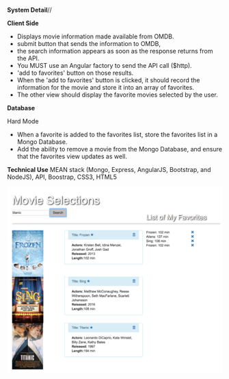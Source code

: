 
**System Detail**//

**Client Side**
* Displays movie information made available from OMDB.
* submit button that sends the information to OMDB,
* the search information appears as soon as the response returns from the API.
* You MUST use an Angular factory to send the API call ($http).
* 'add to favorites' button on those results.
* When the 'add to favorites' button is clicked, it should record the information for the movie and store it into an array of favorites.
* The other view should display the favorite movies selected by the user.

**Database**

Hard Mode
* When a favorite is added to the favorites list, store the favorites list in a Mongo Database.
* Add the ability to remove a movie from the Mongo Database, and ensure that the favorites view updates as well.

**Technical Use**
MEAN stack (Mongo, Express, AngularJS, Bootstrap, and NodeJS), API, Boostrap, CSS3, HTML5

![Screenshot](movieSearch.png)
